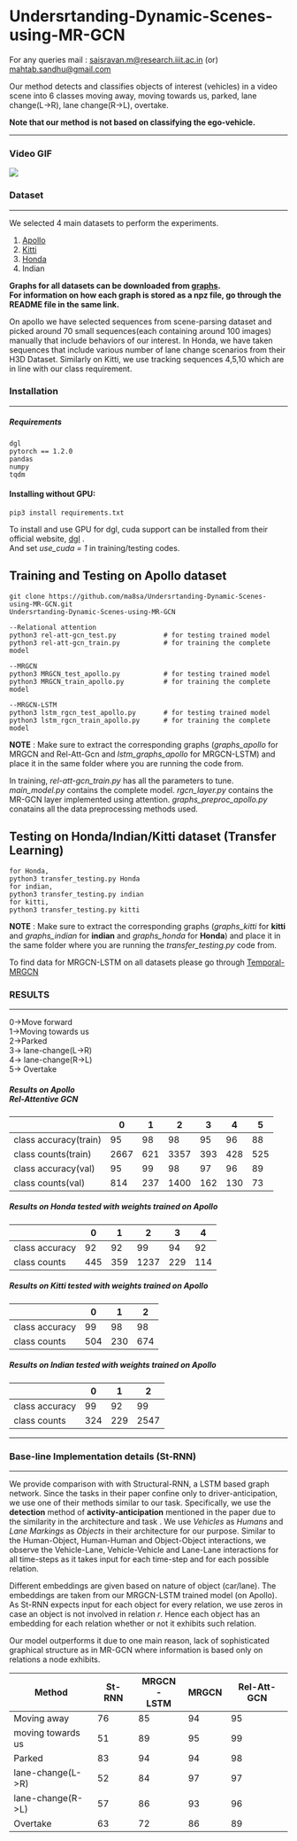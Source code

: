 # Undersrtanding-Dynamic-Scenes-using-MR-GCN

For any queries mail : saisravan.m@research.iiit.ac.in (or)
mahtab.sandhu@gmail.com

Our method detects and classifies objects of interest (vehicles) in a video scene into 6 classes moving away, moving towards us, parked, lane change(L->R), lane change(R->L), overtake. 

**Note that our method is not based on classifying the ego-vehicle.**

---------------------
### Video GIF

<img src="cut_video.gif?raw=true">

### Dataset
-----------
We selected 4 main datasets to perform the experiments.
1. [Apollo](http://apolloscape.auto/scene.html) 
2. [Kitti](http://www.cvlibs.net/datasets/kitti/eval_tracking.php)
3. [Honda](https://usa.honda-ri.com/H3D)
4. Indian


**Graphs for all datasets can be downloaded from [graphs](https://drive.google.com/drive/folders/1Jm3oQr-05VDTnybUakRXL-fxBXDQ5VtG?usp=sharing).<br />
For information on how each graph is stored as a npz file, go through the README file in the same link.**

On apollo we have selected sequences from scene-parsing dataset and picked around 70 small sequences(each containing around 100 images) manually that include behaviors of our interest. In Honda, we have taken sequences that include various number of lane change scenarios from their H3D Dataset. Similarly on Kitti, we use tracking sequences 4,5,10 which are in line with our class requirement.

### Installation
--------------
##### Requirements
```
dgl
pytorch == 1.2.0
pandas
numpy
tqdm
```

#### Installing without GPU:
```
pip3 install requirements.txt
```
To install and use GPU for dgl, cuda support can be installed from their official website, [dgl](https://www.dgl.ai/pages/start.html) .<br /> 
And set *use_cuda = 1* in training/testing codes.

## Training and Testing on Apollo dataset 
```
git clone https://github.com/ma8sa/Undersrtanding-Dynamic-Scenes-using-MR-GCN.git
Undersrtanding-Dynamic-Scenes-using-MR-GCN

--Relational attention
python3 rel-att-gcn_test.py			   # for testing trained model
python3 rel-att-gcn_train.py		   # for training the complete model

--MRGCN
python3 MRGCN_test_apollo.py		   # for testing trained model
python3 MRGCN_train_apollo.py		   # for training the complete model

--MRGCN-LSTM
python3 lstm_rgcn_test_apollo.py       # for testing trained model
python3 lstm_rgcn_train_apollo.py      # for training the complete model

```
**NOTE** : Make sure to extract the corresponding graphs (*graphs_apollo* for MRGCN and Rel-Att-Gcn and *lstm_graphs_apollo* for MRGCN-LSTM) and place it in the same folder where you are running the code from.

In training, *rel-att-gcn_train.py* has all the parameters to tune. *main_model.py* contains the complete model. *rgcn_layer.py* contains the MR-GCN layer implemented using attention. *graphs_preproc_apollo.py* conatains all the data preprocessing methods used. 

## Testing on Honda/Indian/Kitti dataset (Transfer Learning)
```
for Honda,
python3 transfer_testing.py Honda
for indian,
python3 transfer_testing.py indian
for kitti,
python3 transfer_testing.py kitti
```
**NOTE** : Make sure to extract the corresponding graphs (*graphs_kitti* for **kitti** and *graphs_indian* for **indian** and *graphs_honda* for **Honda**) and place it in the same folder where you are running the *transfer_testing.py* code from.

To find data for MRGCN-LSTM on all datasets please go through [Temporal-MRGCN](https://github.com/ma8sa/temporal-MR-GCN)
### RESULTS
---------
0->Move forward<br />
1->Moving towards us<br />
2->Parked<br />
3-> lane-change(L->R)<br />
4-> lane-change(R->L)<br />
5-> Overtake

##### Results on Apollo <br> Rel-Attentive GCN
|  | 0 | 1 | 2 | 3 | 4 | 5 |
| ------------- | ------------- | ------------ | ------------ | ------------ | ------------ | ------------ |
| class accuracy(train)| 95 | 98 | 98 | 95 | 96 | 88 |  
| class counts(train)  | 2667 | 621 | 3357 |393  | 428 | 525  |
| class accuracy(val)  | 95 | 99 | 98 | 97 | 96 | 89 |
| class counts(val)  | 814 | 237 | 1400 | 162 | 130 | 73 |

##### Results on Honda tested with weights trained on Apollo
|  | 0 | 1 | 2 | 3 | 4 |
| ------------- | ------------- | ------------ | ------------ | ------------ | ------------ |
| class accuracy| 92 | 92 | 99 | 94 | 92 |  
| class counts  | 445 | 359 | 1237 | 229 | 114 |

##### Results on Kitti tested with weights trained on Apollo
|  | 0 | 1 | 2 |
| ------------- | ------------- | ------------ | ------------ |
| class accuracy| 99 | 98 | 98 |
| class counts  | 504 | 230 | 674 |

##### Results on Indian tested with weights trained on Apollo
|  | 0 | 1 | 2 |
| ------------- | ------------- | ------------ | ------------ |
| class accuracy| 99 | 92 | 99 |
| class counts  | 324 | 229 | 2547 |


---------------------
### Base-line Implementation details (St-RNN)
-------------
We provide comparison with with Structural-RNN, a LSTM based graph network. Since the tasks in their paper confine only to driver-anticipation, we use one of their methods similar to our task. Specifically, we use the **detection** method of **activity-anticipation** mentioned in the paper due to the similarity in the architecture and task . We use *Vehicles* as *Humans* and *Lane Markings* as *Objects* in their architecture for our purpose. Similar to the Human-Object, Human-Human and Object-Object interactions, we observe the Vehicle-Lane, Vehicle-Vehicle and Lane-Lane interactions for all time-steps as it takes input for each time-step and for each possible relation.

Different embeddings are given based on nature of object (car/lane). The embeddings are taken from our MRGCN-LSTM trained model (on Apollo). As St-RNN expects input for each object for every relation, we use zeros in case an object is not involved in relation *r*. Hence each object has an embedding for each relation whether or not it exhibits such relation. 

Our model outperforms it due to one main reason, lack of sophisticated graphical structure as in MR-GCN where information is based only on relations a node exhibits.  


| Method  | St-RNN | MRGCN -<br> LSTM | MRGCN | Rel-Att-GCN | 
| ------------- | ------------ | ------------| -------------| -------------|
| Moving away  | 76  |	85 | 94 | 95 |
| moving towards us  | 51 |	89 | 95 | 99 |
| Parked  | 83  | 94 | 94 | 98 |
| lane-change(L->R)  | 52  | 84 | 97 | 97 |
| lane-change(R->L)  | 57  | 86 | 93 | 96 |
| Overtake  | 63  | 72 | 86 | 89 |



<!---
<img src="cut_video.gif?raw=true">
>
### Attention Explanantion
-----------
Due to space constraint in the paper, we have defined attention as a module in the paper. Here, we give it's working and explanation.<br/>
To weight the outputs from LSTM(which are ordered w.r.t time), we use attention as a weighted sum for predicting the output.<br/>
>
Given output from LSTM as L<sub>g</sub>,
we define a HEAD as triplet containing Query(Q),Key(K),Value(V). The query, Key and Values are learnable intermediate parameters. Q and K are used to find which values of input are similar/highly related and V is to weight them. Hence, the equation becomes : 
>
![attention_eqn](https://drive.google.com/uc?export=view&id=1AsejV-js_mxJ3oJnoLqMDZwBGRBrgj0B)
>
dk is the sacling factor(from paper). This is applied for all time-stamps.<br/> 
As dimension of L<sub>g</sub> is N x T x d<sub>2</sub>, attention using Q,K,V on **each node** gives, T x d<sub>3</sub> output. **Attention applies the above equation for all time-stamps, hence the T x d<sub>3</sub> output**.<br/>
If h heads are available, all heads are concatenated not across time but across d<sub>3</sub> dimension. Hence, output dimension remains same as T x d<sub>3</sub>, as we finally project to input dimension for output from attention.
![mh eqn](https://drive.google.com/uc?export=view&id=1RGs2zFIPcZA6t3jTy0S07BM-c_6rG3jQ)
>
where head<sub>i</sub> = Attention(Q,K<sub>i</sub>,V<sub>i</sub>).<br/>
The final out put of attention is T x d<sub>3</sub> for **each node**.
--->
